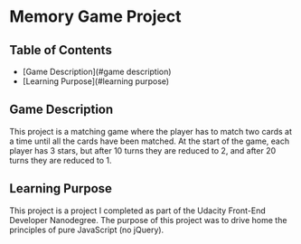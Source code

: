 # Memory Game Project

## Table of Contents

* [Game Description](#game description)
* [Learning Purpose](#learning purpose)

## Game Description

This project is a matching game where the player has to match two cards at a time until all the cards have been matched. At the start of the game, each player has 3 stars, but after 10 turns they are reduced to 2, and after 20 turns they are reduced to 1.

## Learning Purpose

This project is a project I completed as part of the Udacity Front-End Developer Nanodegree. The purpose of this project was to drive home the principles of pure JavaScript (no jQuery).
